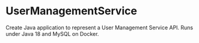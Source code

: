 # UserManagementService
Create Java application to represent a User Management Service API. Runs under Java 18 and MySQL on Docker.
